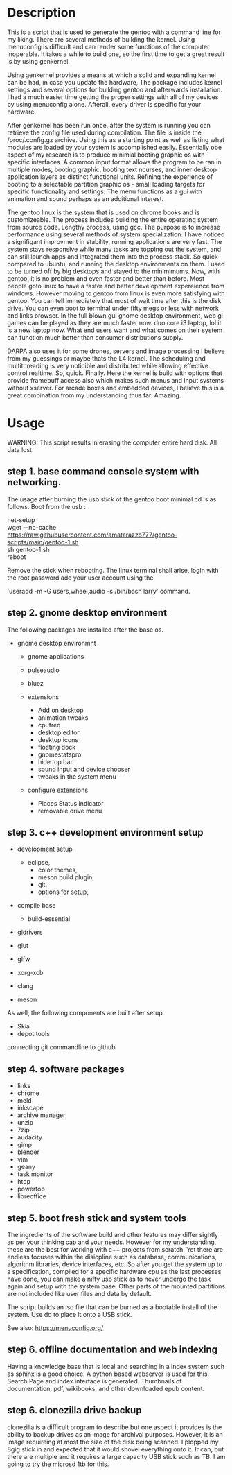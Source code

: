 # Description

This is a script that is used to generate the gentoo with 
a command line for my liking. There are several methods of 
building the kernel. Using menuconfig is difficult and can 
render some functions of the computer inoperable. It takes a while 
to build one, so the first time to get a great result is 
by using genkernel. 

Using genkernel provides a means at which a solid and expanding 
kernel can be had, in case you update the hardware, The package 
includes kernel settings and several options for building gentoo 
and afterwards installation. I had a much easier time getting
the proper settings with all of my devices by using menuconfig 
alone. Afterall, every driver is specific for your hardware.

After genkernel has been run once, after the system is running you can
retrieve the config file used during compilation. The file is inside
the /proc/.config.gz archive. Using this as a starting point as well
as listing what modules are loaded by your system is accomplished
easily. Essentially obe aspect of my research is to produce 
minimial booting graphic os with specific interfaces. A common
input format allows the program to be ran in multiple modes,
booting graphic, booting text ncurses, and inner desktop application
layers as distinct functional units. Refining the experience of booting
to a selectable partition graphic os - small loading targets for specific functionality
and settings. The menu functions as a gui with animation and sound perhaps as an additional
interest.

The gentoo linux is the system that is used on chrome books and is customizeable. The process
includes building the entire operating system from source code. Lengthy process, using gcc.
The purpose is to increase performance using several methods of system specialization.
I have noticed a signifigant improvment in stability, running applications are very fast.
The system stays responsive while many tasks are topping out the system, and can still launch
apps and integrated them into the process stack. So quick compared to ubuntu, and running 
the desktop environments on them. I used to be turned off by big desktops and stayed to the minimimums.
Now, with gentoo, it is no problem and even faster and better than before. Most people goto linux to have a faster 
and better development expereience from windows. However moving to gentoo from linux is even more satisfying with
gentoo. You can tell immediately that most of wait time after this is the disk drive.
You can even boot to terminal under fifty megs or less with network and links browser.
In the full blown gui gnome desktop environment, web gl games can be played as they are
much faster now. duo core i3 laptop, lol it is a new laptop now. What end users want and what comes
on their system can function much better than consumer distributions supply.

 DARPA also uses it for some drones, servers and image processing I 
believe from my guessings or maybe thats the L4 kernel. The scheduling
and multithreading is very noticible and distributed while allowing
effective control realtime. So, quick. Finally.
Here the kernel is build with options that provide framebuff 
access also which makes such menus and input systems without xserver.
For arcade boxes and embedded devices, I believe this is a great combination
from my understanding thus far. Amazing.

# Usage

WARNING: This script results in erasing the computer entire hard disk. All data lost.


## step 1. base command console system with networking.
The usage after burning the usb stick of the gentoo boot minimal cd is as follows. Boot from the usb :<br>

net-setup<br>
wget --no-cache https://raw.githubusercontent.com/amatarazzo777/gentoo-scripts/main/gentoo-1.sh<br>
sh gentoo-1.sh<br>
reboot<br>

Remove the stick when rebooting. The linux terminal shall arise, login with the root password 
add your user account using the <br>


'useradd -m -G users,wheel,audio -s /bin/bash larry' command.<br>


## step 2. gnome desktop environment

The following packages are installed after the base os.


* gnome desktop environmnt
  * gnome applications
  * pulseaudio
  * bluez
  
  * extensions
    * Add on desktop
    * animation tweaks
    * cpufreq
    * desktop editor
    * desktop icons
    * floating dock
    * gnomestatspro
    * hide top bar
    * sound input and device chooser
    * tweaks in the system menu
    
   * configure extensions
     * Places Status indicator
     * removable drive menu

## step 3. c++ development environment setup

* development setup
  * eclipse, 
    * color themes, 
    * meson build plugin, 
    * git, 
    * options for setup, 
    
* compile base
  * build-essential
* gldrivers
* glut
* glfw
* xorg-xcb
* clang
* meson

As well, the following components are built
after setup 

* Skia
* depot tools

connecting git commandline to github

## step 4. software packages

* links
* chrome
* meld
* inkscape
* archive manager
* unzip
* 7zip
* audacity
* gimp
* blender
* vim
* geany
* task monitor
* htop
* powertop
* libreoffice

## step 5. boot fresh stick and system tools
The ingredients of the software build and other features may differ 
sightly as per your thinking cap
and your needs. However for my understanding, these are the best
for working with c++ projects from scratch. Yet there are endless
focuses within the disicpline such as database, communications, 
algorithm libraries, device interfaces, etc. So after you get the 
system up to a specification, compiled
for a specific hardware cpu as the last processes have done, you can make  a nifty
usb stick as to never undergo the task again and setup with the 
system base. Other parts of the mounted partitions are not included 
like user files and data by default.


The script builds an iso file that can be burned as a bootable
install of the system. Use dd to place it onto a USB stick.

See also:
https://menuconfig.org/


## step 6. offline documentation and web indexing
  Having a knowledge base that is local and searching in a
  index system such as sphinx is a good choice. A
  python based webserver is used for this. Search Page and
  index interface is generated. Thumbnails of documentation, pdf,
  wikibooks, and other downloaded epub content.

## step 6. clonezilla drive backup

clonezilla is a difficult program to describe but one aspect it 
provides is the ability to backup drives as an image for archival purposes.
However, it is an image requireing at most the size of the disk being scanned.
I plopped my 8gig stick in and expected that it would shovel everything onto it.
Ir can, but there are multiple and it requires a large capacity USB stick such as TB.
I am going to try the microsd 1tb for this.
